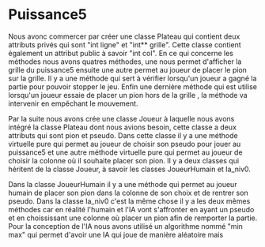 # Puissance5
 
Nous avonc commercer par créer une classe Plateau qui contient deux attributs privés qui sont "int ligne" et "int** grille". Cette classe contient également un attribut public à savoir "int col". En ce qui concerne les méthodes nous avons quatres méthodes, une nous permet d'afficher la grille du puissance5 ensuite une autre permet au joueur de placer le pion sur la grille. Il y a une méthode qui sert à vérifier lorsqu'un joueur a gagné la partie pour pouvoir stopper le jeu.
Enfin une dernière méthode qui est utilise lorsqu'un joueur essaie de placer un pion hors de la grille , la méthode va intervenir en empêchant le mouvement.

Par la suite nous avons crée une classe Joueur à laquelle nous avons intégré la classe Plateau dont nous avions besoin, cette classe a deux attributs qui sont pion et pseudo. Dans cette classe il y a une méthode virtuelle pure qui permet au joueur de choisir son pseudo pour jouer au puissance5 et une autre méthode virtuelle pure qui permet au joueur de choisir la colonne où il souhaite placer son pion.
Il y a deux classes qui héritent de la classe Joueur, à savoir les classes JoueurHumain et Ia_niv0.

Dans la classe JoueurHumain il y a une méthode qui permet au joueur humain de placer son pion dans la colonne de son choix et de rentrer son pseudo.
Dans la classe Ia_niv0 c'est la même chose il y a les deux mêmes méthodes car en réalité l'humain et l'IA vont s'affronter en ayant un pseudo et en choississant une colonne où placer un pion afin de remporter la partie.
Pour la conception de l'IA nous avons utilisé un algorithme nommé "min max" qui permet d'avoir une IA qui joue de manière aléatoire mais 
